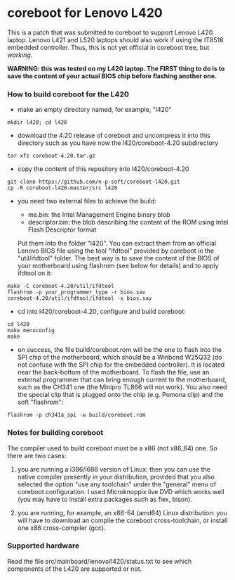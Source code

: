# coreboot for Lenovo L420

This is a patch that was submitted to coreboot to support Lenovo L420 laptop.
Lenovo L421 and L520 laptops should also work if using the IT8518 embedded 
controller. Thus, this is not yet official in coreboot tree, but *working*.

**WARNING: this was tested on my L420 laptop. The FIRST thing to do is to
save the content of your actual BIOS chip before flashing another one.**

### How to build coreboot for the L420

* make an empty directory named, for example, "l420"

```
mkdir l420; cd l420
```

* download the 4.20 release of coreboot and uncompress it into this directory
such as you have now the l420/coreboot-4.20 subdirectory

```
tar xfz coreboot-4.20.tar.gz
```

* copy the content of this repository into l420/coreboot-4.20

```
git clone https://github.com/n-p-soft/coreboot-l420.git
cp -R coreboot-l420-master/src l420
```

* you need two external files to achieve the build:
  - me.bin: the Intel Management Engine binary blob
  - descriptor.bin: the blob describing the content of the ROM using 
     Intel Flash Descriptor format

  Put them into the folder "l420". You can extract them from an official Lenovo
  BIOS file using the tool "ifdtool" provided by coreboot in the "util/ifdtool"
  folder. The best way is to save the content of the BIOS of your motherboard
  using flashrom (see below for details) and to apply ifdtool on it:

```
make -C coreboot-4.20/util/ifdtool
flashrom -p your_programmer_type -r bios.sav
coreboot-4.20/util/ifdtool/ifdtool -x bios.sav
```

* cd into l420/coreboot-4.20, configure and build coreboot:

```
cd l420
make menuconfig
make
```

* on success, the file build/coreboot.rom will be the one to flash into the
  SPI chip of the motherboard, which should be a Winbond W25Q32 (do not
  confuse with the SPI chip for the embedded controller). It is located near
  the back-bottom of the motherboard. To flash the file, use an external
  programmer that can bring enough current to the motherboard, such as the
  CH341 one (the Minipro TL866 will not work). You also need the special clip
  that is plugged onto the chip (e.g. Pomona clip) and the soft "flashrom":

```
flashrom -p ch341a_spi -w build/coreboot.rom
```

### Notes for building coreboot

  The compiler used to build coreboot must be a x86 (not x86_64) one. So
there are two cases:

1. you are running a i386/i686 version of Linux: then you can use the
   native compiler presently in your distribution, provided that you also
   selected the option "use any toolchain" under the "general" menu of
   coreboot configuration. I used Microknoppix live DVD which works well
   (you may have to install extra packages such as flex, bison).

2. you are running, for example, an x86-64 (amd64) Linux distribution:
   you will have to download an compile the coreboot cross-toolchain, or
   install one x86 cross-compiler (gcc).

### Supported hardware

  Read the file src/mainboard/lenovo/l420/status.txt to see which components
of the L420 are supported or not.

